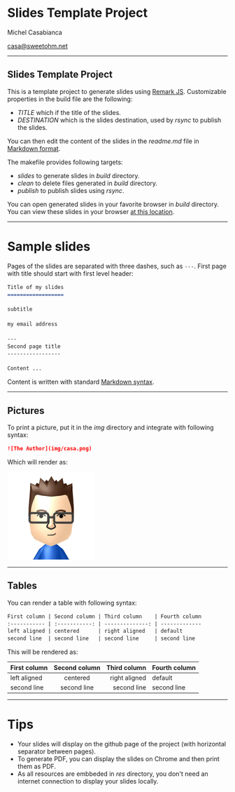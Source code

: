 Slides Template Project
=======================

Michel Casabianca

casa@sweetohm.net

---
Slides Template Project
-----------------------

This is a template project to generate slides using [Remark JS](http://remarkjs.com). Customizable properties in the build file are the following:

- *TITLE* which if the title of the slides.
- *DESTINATION* which is the slides destination, used by *rsync* to publish the slides.

You can then edit the content of the slides in the *readme.md* file in [Markdown format](https://github.com/adam-p/markdown-here/wiki/Markdown-Cheatsheet).

The makefile provides following targets:

- *slides* to generate slides in *build* directory.
- *clean* to delete files generated in *build* directory.
- *publish* to publish slides using *rsync*.

You can open generated slides in your favorite browser in *build* directory. You can view these slides in your browser [at this location](http://sweetohm.net/slides/slides).

---
Sample slides
=============

Pages of the slides are separated with three dashes, such as `---`. First page with title should start with first level header:

```md
Title of my slides
==================

subtitle

my email address

---
Second page title
-----------------

Content ...
```

Content is written with standard [Markdown syntax](https://github.com/adam-p/markdown-here/wiki/Markdown-Cheatsheet).

---
Pictures
--------

To print a picture, put it in the *img* directory and integrate with following syntax:

```md
![The Author](img/casa.png)
```

Which will render as:

![The Author](img/casa.png)

---
Tables
------

You can render a table with following syntax:

```md
First column | Second column | Third column    | Fourth column
:----------- | :-----------: | --------------: | -------------
left aligned | centered      | right aligned   | default
second line  | second line   | second line     | second line
```

This will be rendered as:

First column | Second column | Third column    | Fourth column
:----------- | :-----------: | --------------: | -------------
left aligned | centered      | right aligned   | default
second line  | second line   | second line     | second line

---
Tips
====

- Your slides will display on the github page of the project (with horizontal separator between pages).
- To generate PDF, you can display the slides on Chrome and then print them as PDF.
- As all resources are embbeded in *res* directory, you don't need an internet connection to display your slides locally.

